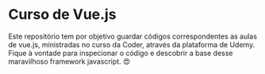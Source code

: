 # Curso de Vue.js

Este repositório tem por objetivo guardar códigos correspondentes as aulas de vue.js, ministradas no curso da Coder, através da plataforma de Udemy.
Fique à vontade para inspecionar o código e descobrir a base desse maravilhoso framework javascript. :heart_eyes: